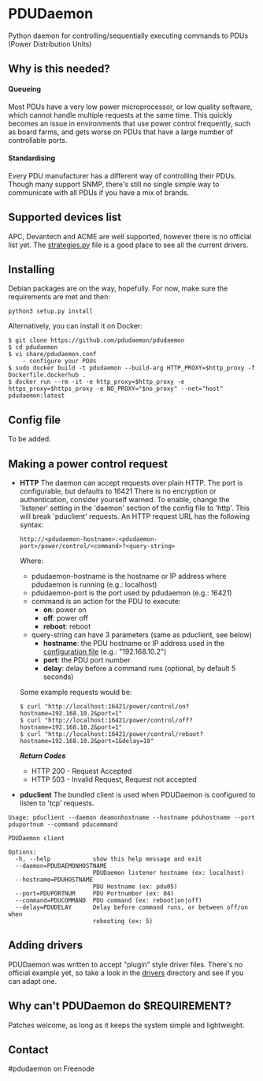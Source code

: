 # PDUDaemon
Python daemon for controlling/sequentially executing commands to PDUs (Power Distribution Units)
## Why is this needed?
#### Queueing
Most PDUs have a very low power microprocessor, or low quality software, which cannot handle multiple requests at the same time. This quickly becomes an issue in environments that use power control frequently, such as board farms, and gets worse on PDUs that have a large number of controllable ports.
#### Standardising
Every PDU manufacturer has a different way of controlling their PDUs. Though many support SNMP, there's still no single simple way to communicate with all PDUs if you have a mix of brands.
## Supported devices list
APC, Devantech and ACME are well supported, however there is no official list yet. The [strategies.py](https://github.com/pdudaemon/pdudaemon/blob/master/pdudaemon/drivers/strategies.py) file is a good place to see all the current drivers.
## Installing
Debian packages are on the way, hopefully.
For now, make sure the requirements are met and then:

```python3 setup.py install```

Alternatively, you can install it on Docker:
```
$ git clone https://github.com/pdudaemon/pdudaemon
$ cd pdudaemon
$ vi share/pdudaemon.conf
	- configure your PDUs
$ sudo docker build -t pdudaemon --build-arg HTTP_PROXY=$http_proxy -f Dockerfile.dockerhub .
$ docker run --rm -it -e http_proxy=$http_proxy -e https_proxy=$https_proxy -e NO_PROXY="$no_proxy" --net="host" pdudaemon:latest
```

## Config file
To be added.
## Making a power control request
- **HTTP**
The daemon can accept requests over plain HTTP. The port is configurable, but defaults to 16421
There is no encryption or authentication, consider yourself warned.
To enable, change the 'listener' setting in the 'daemon' section of the config file to 'http'. This will break 'pduclient' requests.
An HTTP request URL has the following syntax:

  ```http://<pdudaemon-hostname>:<pdudaemon-port>/power/control/<command>?<query-string>```

  Where:
    - pdudaemon-hostname is the hostname or IP address where pdudaemon is running (e.g.: localhost)
    - pdudaemon-port is the port used by pdudaemon (e.g.: 16421)
    - command is an action for the PDU to execute:
      - **on**: power on
      - **off**: power off
      - **reboot**: reboot
    - query-string can have 3 parameters (same as pduclient, see below)
      - **hostname**: the PDU hostname or IP address used in the [configuration file](https://github.com/pdudaemon/pdudaemon/blob/master/share/pdudaemon.conf) (e.g.: "192.168.10.2")
      - **port**: the PDU port number
      - **delay**: delay before a command runs (optional, by default 5 seconds)

  Some example requests would be:
  ```
  $ curl "http://localhost:16421/power/control/on?hostname=192.168.10.2&port=1"
  $ curl "http://localhost:16421/power/control/off?hostname=192.168.10.2&port=1"
  $ curl "http://localhost:16421/power/control/reboot?hostname=192.168.10.2&port=1&delay=10"
  ```

  ***Return Codes***

    - HTTP 200 - Request Accepted
    - HTTP 503 - Invalid Request, Request not accepted

- **pduclient**
The bundled client is used when PDUDaemon is configured to listen to 'tcp' requests.
```
Usage: pduclient --daemon deamonhostname --hostname pduhostname --port pduportnum --command pducommand

PDUDaemon client

Options:
  -h, --help            show this help message and exit
  --daemon=PDUDAEMONHOSTNAME
                        PDUDaemon listener hostname (ex: localhost)
  --hostname=PDUHOSTNAME
                        PDU Hostname (ex: pdu05)
  --port=PDUPORTNUM     PDU Portnumber (ex: 04)
  --command=PDUCOMMAND  PDU command (ex: reboot|on|off)
  --delay=PDUDELAY      Delay before command runs, or between off/on when
                        rebooting (ex: 5)
```
## Adding drivers
PDUDaemon was written to accept "plugin" style driver files. There's no official example yet, so take a look in the [drivers](https://github.com/pdudaemon/pdudaemon/tree/master/pdudaemon/drivers) directory and see if you can adapt one.
## Why can't PDUDaemon do $REQUIREMENT?
Patches welcome, as long as it keeps the system simple and lightweight.
## Contact
#pdudaemon on Freenode
